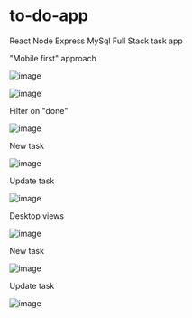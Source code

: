 # to-do-app
React Node Express MySql Full Stack task app

"Mobile first" approach

![image](https://user-images.githubusercontent.com/118814233/221165175-5f965a6a-54f0-4198-96c6-76556f8fbc86.png)

![image](https://user-images.githubusercontent.com/118814233/221165287-b5b40a8f-3309-42a8-a593-cd59606c8328.png)

Filter on "done"

![image](https://user-images.githubusercontent.com/118814233/221165453-7201335c-b06f-44af-8726-5392d2eb9c7e.png)

New task

![image](https://user-images.githubusercontent.com/118814233/221165601-ecb1778f-9489-4b53-8fde-3bb9b849ec61.png)

Update task

![image](https://user-images.githubusercontent.com/118814233/221165724-537aca09-cbc6-4da8-8a01-179b1c43edd8.png)

Desktop views

![image](https://user-images.githubusercontent.com/118814233/221164795-a926a5de-b735-4081-af3a-52d8a24ff7a5.png)

New task

![image](https://user-images.githubusercontent.com/118814233/221165951-1ec4a967-83fe-4f14-8089-9a4d97d59e7f.png)

Update task

![image](https://user-images.githubusercontent.com/118814233/221166035-5a50e8ba-c33a-4531-8592-00c98a0535cc.png)
